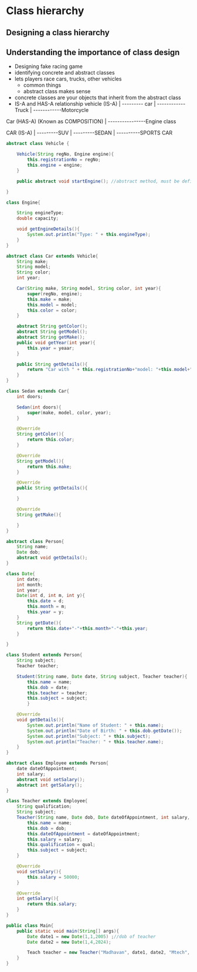 # Class hierarchy

## Designing a class hierarchy

## Understanding the importance of class design
- Designing fake racing game
- identifying concrete and abstract classes
- lets players race cars, trucks, other vehicles
    - common things
    - abstract class makes sense
- concrete classes are your objects that inherit from the abstract class
- IS-A and HAS-A relationship
vehicle (IS-A)
|
\--------- car
|
------------Truck
|
------------Motorcycle

Car (HAS-A) (Known as COMPOSITION)
|
----------------Engine class

CAR (IS-A)
|
---------SUV
|
---------SEDAN
|
----------SPORTS CAR

```java
abstract class Vehicle {

    Vehicle(String regNo, Engine engine){
        this.registrationNo = regNo;
        this.engine = engine;
    }

    public abstract void startEngine(); //abstract method, must be defined in subclass

}

class Engine{

    String engineType;
    double capacity;

    void getEngineDetails(){
        System.out.println("Type: " + this.engineType);
    }
}

abstract class Car extends Vehicle{
    String make;
    String model;
    String color;
    int year;

    Car(String make, String model, String color, int year){
        super(regNo, engine);
        this.make = make;
        this.model = model;
        this.color = color;
    }

    abstract String getColor();
    abstract String getModel();
    abstract String getMake();
    public void getYear(int year){
        this.year = yeaar;
    }

    public String getDetails(){
        return "Car with " + this.registrationNo+"model: "+this.model+"year of Mfg: "+this.year;
    }
}

class Sedan extends Car{
    int doors;

    Sedan(int doors){
        super(make, model, color, year);
    }

    @Override
    String getColor(){
        return this.color;
    }

    @Override 
    String getModel(){
        return this.make;
    }

    @Override
    public String getDetails(){

    }

    @Override
    String getMake(){

    }
}
```

```java
abstract class Person{
    String name;
    Date dob;
    abstract void getDetails();
}

class Date{
    int date;
    int month;
    int year;
    Date(int d, int m, int y){
        this.date = d;
        this.month = m;
        this.year = y;
    }
    String getDate(){
        return this.date+"-"+this.month+"-"+this.year;
    }

}

class Student extends Person{
    String subject;
    Teacher teacher;

    Student(String name, Date date, String subject, Teacher teacher){
        this.name = name;
        this.dob = date;
        this.teacher = teacher;
        this.subject = subject;
        }

    @Override
    void getDetails(){
        System.out.println("Name of Student: " + this.name);
        System.out.println("Date of Birth: " + this.dob.getDate());
        System.out.println("Subject: " + this.subject);
        System.out.println("Teacher: " + this.teacher.name);
    }
}

abstract class Employee extends Person{
    date dateOfAppointment;
    int salary;
    abstract void setSalary();
    abstract int getSalary();
}

class Teacher extends Employee{
    String qualification;
    String subject;
    Teacher(String name, Date dob, Date dateOfAppointment, int salary, String qual, String subject){
        this.name = name;
        this.dob = dob;
        this.dateOfAppointment = dateOfAppointment;
        this.salary = salary;
        this.qualification = qual;
        this.subject = subject;
    }

    @Override
    void setSalary(){
        this.salary = 50000;
    }

    @Override
    int getSalary(){
        return this.salary;
    }
}

public class Main{
    public static void main(String[] args){
        Date date1 = new Date(1,1,2005) ;//dob of teacher
        Date date2 = new Date(1,4,2024);

        Teach teacher = new Teacher("Madhavan", date1, date2, "Mtech", "electronics");
    }
}

```